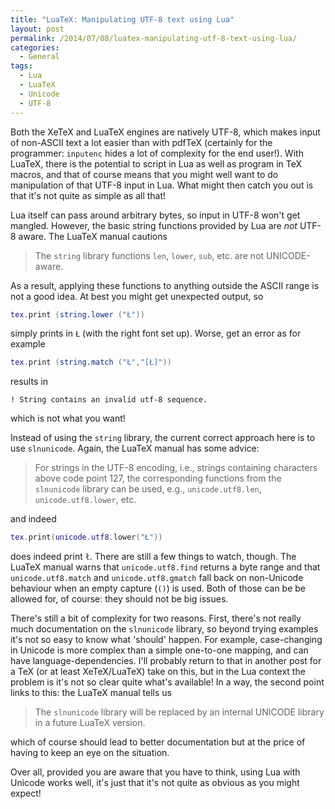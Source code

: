 ```yaml
---
title: "LuaTeX: Manipulating UTF-8 text using Lua"
layout: post
permalink: /2014/07/08/luatex-manipulating-utf-8-text-using-lua/
categories:
  - General
tags:
  - Lua
  - LuaTeX
  - Unicode
  - UTF-8
---
```

Both the XeTeX and LuaTeX engines are natively UTF-8, which makes input of non-ASCII text a lot easier than with pdfTeX (certainly for the programmer: `inputenc` hides a lot of complexity for the end user!). With LuaTeX, there is the potential to script in Lua as well as program in TeX macros, and that of course means that you might well want to do manipulation of that UTF-8 input in Lua. What might then catch you out is that it's not quite as simple as all that!

Lua itself can pass around arbitrary bytes, so input in UTF-8 won't get mangled. However, the basic string functions provided by Lua are _not_ UTF-8 aware. The LuaTeX manual cautions

> The `string` library functions `len`, `lower`, `sub`, etc. are not UNICODE-aware.

As a result, applying these functions to anything outside the ASCII range is not a good idea. At best you might get unexpected output, so

```lua
tex.print (string.lower ("Ł"))
```

simply prints in `Ł` (with the right font set up). Worse, get an error as for example

```lua
tex.print (string.match ("Ł","[Ł]"))
```

results in

```
! String contains an invalid utf-8 sequence.
```

which is not what you want!

Instead of using the `string` library, the current correct approach here is to use `slnunicode`. Again, the LuaTeX manual has some advice:

> For strings in the UTF-8 encoding, i.e., strings containing characters above code point 127, the corresponding functions from the `slnunicode` library can be used, e.g., `unicode.utf8.len`, `unicode.utf8.lower`, etc.

and indeed

```lua
tex.print(unicode.utf8.lower("Ł"))
```

does indeed print `ł`. There are still a few things to watch, though. The LuaTeX manual warns that `unicode.utf8.find` returns a byte range and that `unicode.utf8.match` and `unicode.utf8.gmatch` fall back on non-Unicode behaviour when an empty capture (`()`) is used. Both of those can be be allowed for, of course: they should not be big issues.

There's still a bit of complexity for two reasons. First, there's not really much documentation on the `slnunicode` library, so beyond trying examples it's not so easy to know what 'should' happen. For example, case-changing in Unicode is more complex than a simple one-to-one mapping, and can have language-dependencies. I'll probably return to that in another post for a TeX (or at least XeTeX/LuaTeX) take on this, but in the Lua context the problem is it's not so clear quite what's available! In a way, the second point links to this: the LuaTeX manual tells us

>  The `slnunicode` library will be replaced by an internal UNICODE library in a future LuaTeX version.

which of course should lead to better documentation but at the price of having to keep an eye on the situation.

Over all, provided you are aware that you have to think, using Lua with Unicode works well, it's just that it's not quite as obvious as you might expect!

